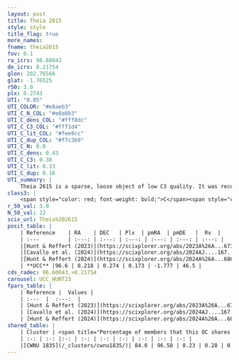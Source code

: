 ```yaml
---
layout: post
title: Theia 2615
style: style
title_flag: true
more_names: 
fname: theia2615
fov: 0.1
ra_icrs: 96.60043
de_icrs: 8.21754
glon: 202.76566
glat: -1.76525
r50: 3.0
plx: 0.2743
UTI: "0.05"
UTI_COLOR: "#e8aeb3"
UTI_C_N_COL: "#e0a6b3"
UTI_C_dens_COL: "#fff8dc"
UTI_C_C3_COL: "#fff1d4"
UTI_C_lit_COL: "#fee8cc"
UTI_C_dup_COL: "#f7c3b9"
UTI_C_N: 0.0
UTI_C_dens: 0.43
UTI_C_C3: 0.38
UTI_C_lit: 0.33
UTI_C_dup: 0.16
UTI_summary: |
    Theia 2615 is a sparse, loose object of low C3 quality. It was recently reported in the literature.<br><br><span style="color: #99180f; font-weight: bold;">Warning: </span>This is likely a duplicate object, which shares a large percentage of members with at least one previously reported entry.<br><br><span style="color: #99180f; font-weight: bold;">Warning: </span>contains less than 25 stars with <i>P>0.5</i> estimated.
class3: |
    <span style="color: red; font-weight: bold;">C</span><span style="color: #FFC300; font-weight: bold;">B</span>
r_50_val: 3.0
N_50_val: 22
scix_url: Theia%202615
posit_table: |
    | Reference    | RA    | DEC   | Plx  | pmRA  | pmDE   |  Rv  |
    | :---         | :---: | :---: | :---: | :---: | :---: | :---: |
    |[Hunt & Reffert (2023)](https://scixplorer.org/abs/2023A%26A...673A.114H) | 96.608 | 8.223 | 0.275 | 0.146 | -1.747 | -- |
    |[Cavallo et al. (2024)](https://scixplorer.org/abs/2024AJ....167...12C) | 96.589 | 8.247 | 0.269 | -- | -- | -- |
    |[Hunt & Reffert (2024)](https://scixplorer.org/abs/2024A%26A...686A..42H) | 96.608 | 8.223 | 0.275 | 0.146 | -1.747 | -- |
    | **UCC** |96.6 | 8.218 | 0.274 | 0.173 | -1.777 | 46.5 | 
cds_radec: 96.60043,+8.21754
carousel: UCC_HUNT23
fpars_table: |
    | Reference |  Values |
    | :---  |  :---:  |
    | [Hunt & Reffert (2023)](https://scixplorer.org/abs/2023A%26A...673A.114H) | `AV50=1.505, diffAV50=0.427, MOD50=12.69, logAge50=8.14` |
    | [Cavallo et al. (2024)](https://scixplorer.org/abs/2024AJ....167...12C) | `AV50=1.63, dMod50=12.53, logAge50=8.5, [Fe/H]50=-0.24` |
    | [Hunt & Reffert (2024)](https://scixplorer.org/abs/2024A%26A...686A..42H) | `MassJ=273.755` |
shared_table: |
    | Cluster | <span title="Percentage of members that this OC shares with the ones listed">%</span>   | RA   | DEC   | Plx   | pmRA  | pmDE  | Rv | UTI |
    | :-: | :-: |:-: | :-: | :-: | :-: | :-: | :-: | :-: |
    |[CWNU 1835](/_clusters/cwnu1835/)| 84.0 | 96.58 | 8.23 | 0.28 | 0.18 | -1.76 | 46.5 |0.11 |
---
```

